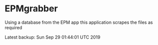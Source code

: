 # EPMgrabber
Using a database from the EPM app this application scrapes the files as required


Latest backup: Sun Sep 29 01:44:01 UTC 2019
